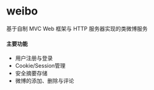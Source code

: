 # weibo
基于自制 MVC Web 框架与 HTTP 服务器实现的类微博服务

#### 主要功能

- 用户注册与登录
- Cookie/Session管理
- 安全摘要存储
- 微博的添加、删除与评论

